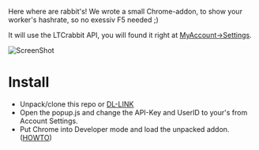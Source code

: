 Here where are rabbit's! We wrote a small Chrome-addon, to show your worker's hashrate, so no exessiv F5 needed ;)

It will use the LTCrabbit API, you will found it right at [MyAccount->Settings](https://www.ltcrabbit.com/index.php?page=account&action=edit).

![ScreenShot](https://github.com/StrohhutMicha/ltcrabbit-status-chrome-addon/raw/master/screenshot.png)

Install
==========

 - Unpack/clone this repo or [DL-LINK](https://github.com/StrohhutMicha/ltcrabbit-status-chrome-addon/archive/master.zip)
 - Open the popup.js and change the API-Key and UserID to your's from Account Settings.
 - Put Chrome into Developer mode and load the unpacked addon. ([HOWTO](http://developer.chrome.com/extensions/getstarted.html#unpacked)) 